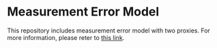# Measurement Error Model

This repository includes measurement error model with two proxies. For more information, please reter to [this link](https://github.com/bohyunshin/measurement_error_model/blob/master/MEM.pdf).